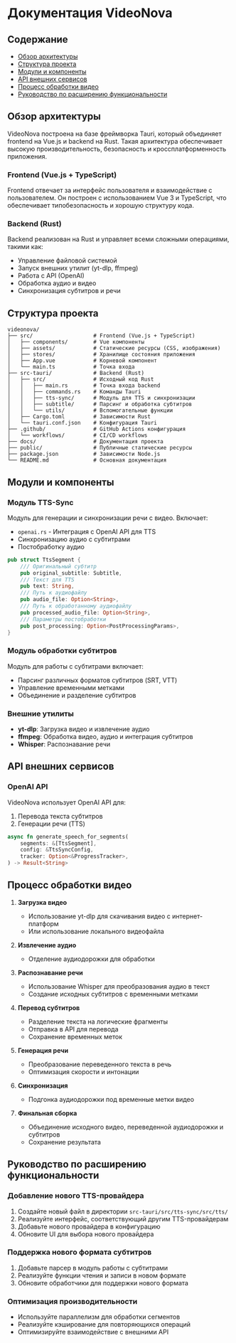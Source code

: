 # Документация VideoNova

## Содержание

- [Обзор архитектуры](#обзор-архитектуры)
- [Структура проекта](#структура-проекта)
- [Модули и компоненты](#модули-и-компоненты)
- [API внешних сервисов](#api-внешних-сервисов)
- [Процесс обработки видео](#процесс-обработки-видео)
- [Руководство по расширению функциональности](#руководство-по-расширению-функциональности)

## Обзор архитектуры

VideoNova построена на базе фреймворка Tauri, который объединяет frontend на Vue.js и backend на Rust. Такая архитектура обеспечивает высокую производительность, безопасность и кроссплатформенность приложения.

### Frontend (Vue.js + TypeScript)

Frontend отвечает за интерфейс пользователя и взаимодействие с пользователем. Он построен с использованием Vue 3 и TypeScript, что обеспечивает типобезопасность и хорошую структуру кода.

### Backend (Rust)

Backend реализован на Rust и управляет всеми сложными операциями, такими как:
- Управление файловой системой
- Запуск внешних утилит (yt-dlp, ffmpeg)
- Работа с API (OpenAI)
- Обработка аудио и видео
- Синхронизация субтитров и речи

## Структура проекта

```
videonova/
├── src/                   # Frontend (Vue.js + TypeScript)
│   ├── components/        # Vue компоненты
│   ├── assets/            # Статические ресурсы (CSS, изображения)
│   ├── stores/            # Хранилище состояния приложения
│   ├── App.vue            # Корневой компонент
│   └── main.ts            # Точка входа
├── src-tauri/             # Backend (Rust)
│   ├── src/               # Исходный код Rust
│   │   ├── main.rs        # Точка входа backend
│   │   ├── commands.rs    # Команды Tauri
│   │   ├── tts-sync/      # Модуль для TTS и синхронизации
│   │   ├── subtitle/      # Парсинг и обработка субтитров
│   │   └── utils/         # Вспомогательные функции
│   ├── Cargo.toml         # Зависимости Rust
│   └── tauri.conf.json    # Конфигурация Tauri
├── .github/               # GitHub Actions конфигурация
│   └── workflows/         # CI/CD workflows
├── docs/                  # Документация проекта
├── public/                # Публичные статические ресурсы
├── package.json           # Зависимости Node.js
└── README.md              # Основная документация
```

## Модули и компоненты

### Модуль TTS-Sync

Модуль для генерации и синхронизации речи с видео. Включает:
- `openai.rs` - Интеграция с OpenAI API для TTS
- Синхронизацию аудио с субтитрами
- Постобработку аудио

```rust
pub struct TtsSegment {
    /// Оригинальный субтитр
    pub original_subtitle: Subtitle,
    /// Текст для TTS
    pub text: String,
    /// Путь к аудиофайлу
    pub audio_file: Option<String>,
    /// Путь к обработанному аудиофайлу
    pub processed_audio_file: Option<String>,
    /// Параметры постобработки
    pub post_processing: Option<PostProcessingParams>,
}
```

### Модуль обработки субтитров

Модуль для работы с субтитрами включает:
- Парсинг различных форматов субтитров (SRT, VTT)
- Управление временными метками
- Объединение и разделение субтитров

### Внешние утилиты

- **yt-dlp**: Загрузка видео и извлечение аудио
- **ffmpeg**: Обработка видео, аудио и интеграция субтитров
- **Whisper**: Распознавание речи

## API внешних сервисов

### OpenAI API

VideoNova использует OpenAI API для:
1. Перевода текста субтитров
2. Генерации речи (TTS)

```rust
async fn generate_speech_for_segments(
    segments: &[TtsSegment],
    config: &TtsSyncConfig,
    tracker: Option<&ProgressTracker>,
) -> Result<String>
```

## Процесс обработки видео

1. **Загрузка видео**
   - Использование yt-dlp для скачивания видео с интернет-платформ
   - Или использование локального видеофайла

2. **Извлечение аудио**
   - Отделение аудиодорожки для обработки

3. **Распознавание речи**
   - Использование Whisper для преобразования аудио в текст
   - Создание исходных субтитров с временными метками

4. **Перевод субтитров**
   - Разделение текста на логические фрагменты
   - Отправка в API для перевода
   - Сохранение временных меток

5. **Генерация речи**
   - Преобразование переведенного текста в речь
   - Оптимизация скорости и интонации

6. **Синхронизация**
   - Подгонка аудиодорожки под временные метки видео

7. **Финальная сборка**
   - Объединение исходного видео, переведенной аудиодорожки и субтитров
   - Сохранение результата

## Руководство по расширению функциональности

### Добавление нового TTS-провайдера

1. Создайте новый файл в директории `src-tauri/src/tts-sync/src/tts/`
2. Реализуйте интерфейс, соответствующий другим TTS-провайдерам
3. Добавьте нового провайдера в конфигурацию
4. Обновите UI для выбора нового провайдера

### Поддержка нового формата субтитров

1. Добавьте парсер в модуль работы с субтитрами
2. Реализуйте функции чтения и записи в новом формате
3. Обновите обработчики для поддержки нового формата

### Оптимизация производительности

- Используйте параллелизм для обработки сегментов
- Реализуйте кэширование для повторяющихся операций
- Оптимизируйте взаимодействие с внешними API 